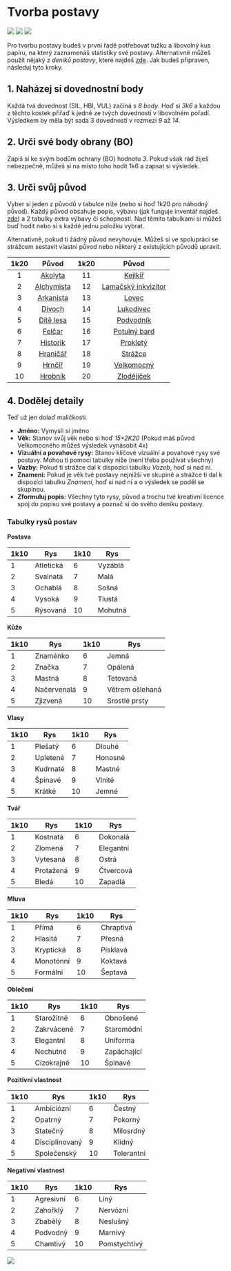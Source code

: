 # Tvorba postavy

<img src="/assets/sep_line.png"/>

<img src="/assets/Tvorba_postavy.png"/>

<img src="/assets/sep_line.png"/>

Pro tvorbu postavy budeš v první řadě potřebovat tužku a libovolný kus papíru, na který zaznamenáš statistiky své postavy. Alternativně můžeš použít nějaký z *deníků postavy*, které najdeš [zde](https://docs.google.com/spreadsheets/d/1uAZa4CWrVsyl2LF_RfK6E02R4ydYQbxczojsxa8i4p8/edit?usp=sharing). Jak budeš připraven, následuj tyto kroky.

## 1. Naházej si dovednostní body

Každá tvá dovednost (SIL, HBI, VUL) začíná s *8 body*. Hoď si *3k6* a každou z těchto kostek přiřaď k jedné ze tvých dovedností v libovolném pořadí. Výsledkem by měla být sada 3 dovedností v rozmezí *9* až *14*.

## 2. Urči své body obrany (BO)

Zapiš si ke svým bodům ochrany (BO) hodnotu *3*. Pokud však rád žiješ nebezpečně, můžeš si na místo toho hodit 1k6 a zapsat si výsledek.

## 3. Urči svůj původ

Vyber si jeden z původů v tabulce níže (nebo si hoď 1k20 pro náhodný původ). Každý původ obsahuje popis, výbavu (jak funguje inventář najdeš [zde](/Zakladni_pravidla/#nosnost)) a 2 tabulky extra výbavy či schopností. Nad těmito tabulkami si můžeš buď hodit nebo si s každé jednu položku vybrat.

Alternativně, pokud ti žádný původ nevyhovuje. Můžeš si ve spolupráci se strážcem sestavit vlastní původ nebo některý z existujících původů upravit.

| 1k20 |                      Původ                       | 1k20 |                            Původ                             |
| :--: | :----------------------------------------------: | :--: | :----------------------------------------------------------: |
|  1   |    [Akolyta](/Zasazení-Aldir/Puvody/#akolyta)    |  11  |          [Kejlkíř](/Zasazení-Aldir/Puvody/#kejklir)          |
|  2   | [Alchymista](/Zasazení-Aldir/Puvody/#alchymista) |  12  | [Lamačský inkvizitor](/Zasazení-Aldir/Puvody/#lamacsky-inkvizitor) |
|  3   |  [Arkanista](/Zasazení-Aldir/Puvody/#arkanista)  |  13  |            [Lovec](/Zasazení-Aldir/Puvody/#lovec)            |
|  4   |     [Divoch](/Zasazení-Aldir/Puvody/#divoch)     |  14  |        [Lukodivec](/Zasazení-Aldir/Puvody/#lukodivec)        |
|  5   |  [Dítě lesa](/Zasazení-Aldir/Puvody/#dite-lesa)  |  15  |        [Podvodník](/Zasazení-Aldir/Puvody/#podvodnik)        |
|  6   |     [Felčar](/Zasazení-Aldir/Puvody/#felcar)     |  16  |     [Potulný bard](/Zasazení-Aldir/Puvody/#potulny-bard)     |
|  7   |   [Historik](/Zasazení-Aldir/Puvody/#historik)   |  17  |         [Prokletý](/Zasazení-Aldir/Puvody/#proklety)         |
|  8   |   [Hraničář](/Zasazení-Aldir/Puvody/#hranicar)   |  18  |          [Strážce](/Zasazení-Aldir/Puvody/#strazce)          |
|  9   |     [Hrnčíř](/Zasazení-Aldir/Puvody/#hrncir)     |  19  |       [Velkomocný](/Zasazení-Aldir/Puvody/#velkomocny)       |
|  10  |    [Hrobník](/Zasazení-Aldir/Puvody/#hrobnik)    |  20  |       [Zlodějíček](/Zasazení-Aldir/Puvody/#zlodejicek)       |

## 4. Dodělej detaily

Teď už jen dolaď maličkosti.

- **Jméno:** Vymysli si jméno
- **Věk:** Stanov svůj věk nebo si hoď *15+2K20* (Pokud máš původ Velkomocného můžeš výsledek vynásobit 4x)
- **Vizuální a povahové rysy:** Stanov klíčové vizuální a povahové rysy své postavy. Mohou ti pomoci tabulky níže (není třeba používat všechny)
- **Vazby:** Pokud ti strážce dal k dispozici tabulku *Vazeb*, hoď si nad ní.
- **Znamení:** Pokud je věk tvé postavy nejnižší ve skupině a strážce ti dal k dispozici tabulku *Znamení*, hoď si nad ní a o výsledek se poděl se skupinou.
- **Zformuluj popis:** Všechny tyto rysy, původ a trochu tvé kreativní licence spoj do popisu své postavy a poznač si do svého deníku postavy.

### Tabulky rysů postav

**Postava**

| 1k10 | Rys       | 1k10 | Rys     |
| ---- | --------- | ---- | ------- |
| 1    | Atletická | 6    | Vyzáblá |
| 2    | Svalnatá  | 7    | Malá    |
| 3    | Ochablá   | 8    | Sošná   |
| 4    | Vysoká    | 9    | Tlustá  |
| 5    | Rýsovaná  | 10   | Mohutná |

**Kůže**

| 1k10 | Rys         | 1k10 | Rys             |
| ---- | ----------- | ---- | --------------- |
| 1    | Znaménko    | 6    | Jemná           |
| 2    | Značka      | 7    | Opálená         |
| 3    | Mastná      | 8    | Tetovaná        |
| 4    | Načervenalá | 9    | Větrem ošlehaná |
| 5    | Zjizvená    | 10   | Srostlé prsty   |

**Vlasy**

| 1k10 | Rys      | 1k10 | Rys     |
| ---- | -------- | ---- | ------- |
| 1    | Plešatý  | 6    | Dlouhé  |
| 2    | Upletené | 7    | Honosné |
| 3    | Kudrnaté | 8    | Mastné  |
| 4    | Špinavé  | 9    | Vlnité  |
| 5    | Krátké   | 10   | Jemné   |

**Tvář**

| 1k10 | Rys       | 1k10 | Rys       |
| ---- | --------- | ---- | --------- |
| 1    | Kostnatá  | 6    | Dokonalá  |
| 2    | Zlomená   | 7    | Elegantní |
| 3    | Vytesaná  | 8    | Ostrá     |
| 4    | Protažená | 9    | Čtvercová |
| 5    | Bledá     | 10   | Zapadlá   |

**Mluva**

| 1k10 | Rys       | 1k10 | Rys       |
| ---- | --------- | ---- | --------- |
| 1    | Přímá     | 6    | Chraptivá |
| 2    | Hlasitá   | 7    | Přesná    |
| 3    | Kryptická | 8    | Písklavá  |
| 4    | Monotónní | 9    | Koktavá   |
| 5    | Formální  | 10   | Šeptavá   |

**Oblečení**

| 1k10 | Rys        | 1k10 | Rys         |
| ---- | ---------- | ---- | ----------- |
| 1    | Starožitné | 6    | Obnošené    |
| 2    | Zakrvácené | 7    | Staromódní  |
| 3    | Elegantní  | 8    | Uniforma    |
| 4    | Nechutné   | 9    | Zapáchající |
| 5    | Cizokrajné | 10   | Špinavé     |

**Pozitivní vlastnost**

| 1k10 | Rys            | 1k10 | Rys        |
| ---- | -------------- | ---- | ---------- |
| 1    | Ambiciózní     | 6    | Čestný     |
| 2    | Opatrný        | 7    | Pokorný    |
| 3    | Statečný       | 8    | Milosrdný  |
| 4    | Disciplinovaný | 9    | Klidný     |
| 5    | Společenský    | 10   | Tolerantní |

**Negativní vlastnost**

| 1k10 | Rys       | 1k10 | Rys          |
| ---- | --------- | ---- | ------------ |
| 1    | Agresivní | 6    | Líný         |
| 2    | Zahořklý  | 7    | Nervózní     |
| 3    | Zbabělý   | 8    | Neslušný     |
| 4    | Podvodný  | 9    | Marnivý      |
| 5    | Chamtivý  | 10   | Pomstychtivý |

<img src="/assets/sep_line.png"/>
